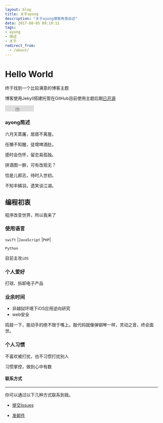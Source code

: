 ```yaml
---
layout: blog
title: 关于ayong
description: "关于ayong博客角落自述"
data: 2017-08-05 09:19:11
tags: 
- ayong
- 简述
- 关于
redirect_from:
  - /about/
---
```


# Hello World
 
终于找到一个比较满意的博客主题
 
博客使用Jekyll搭建托管在GitHub目前使用主题后期[已开源](https://github.com/ayong/ayong.github.io)
 
<iframe src="http://ghbtns.com/github-btn.html?user=ayong&repo=ayong.github.io&type=fork&count=true" allowtransparency="true" frameborder="0" scrolling="0" width="95" height="20"></iframe>
 
### ayong简述

六月天蒸屠，居扇不离屋。

任懒不知醒，徒增啤酒肚。

感时会伤怀，留恋易孤独。

拼酒图一醉，可有改观无？

恰是儿郎志，待时入世初。

不知丰鳞羽，遗笑谈江湖。

## 编程初衷

程序改变世界，所以我来了

### 使用语言

 
 ``swift`` |``JavaScript`` |``PHP``|
  
  ``Python`` 
 

 目前主攻``iOS``
  
### 个人爱好

打球、拆卸电子产品
 
### 业余时间

- 非越狱环境下iOS应用逆向研究
- web安全

捣鼓一下，能动手的绝不限于嘴上。敲代码就像弹钢琴一样，灵动之音，终会面世。

### 个人习惯
 
不喜欢被打扰，也不习惯打扰别人

习惯掌控，做到心中有数
 


#### 联系方式
******
 
你可以通过以下几种方式联系到我。

* [提交Issues](https://github.com/ayong/ayong.github.io/issues)
 
* [发邮件](ayongxixi@163.com)
 
